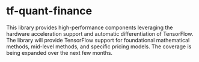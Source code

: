 # tf-quant-finance
This library provides high-performance components leveraging the hardware acceleration support and automatic differentiation of TensorFlow. The library will provide TensorFlow support for foundational mathematical methods, mid-level methods, and specific pricing models. The coverage is being expanded over the next few months.
